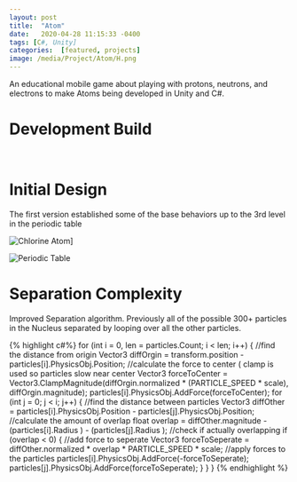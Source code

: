```yaml
---
layout: post
title:  "Atom"
date:   2020-04-28 11:15:33 -0400
tags: [C#, Unity] 
categories:  [featured, projects]
image: /media/Project/Atom/H.png
---
```


An educational mobile game about playing with protons, neutrons, and electrons to make Atoms being developed in Unity and C#. 

<!--more-->

# Development Build

<script src="{{site.url}}/assets/atom/Build/UnityLoader.js"></script>
<script>
    UnityLoader.instantiate("unityContainer", "{{site.url}}/assets/atom/Build/Atom.json");
</script>
<style>
.unityContainer{
    max-width:1480px;
    max-height:720px;
    width:auto;
    height:auto;
}
</style>
<div id="unityContainer" style="margin: auto"></div>

<br> 

# Initial Design

The first version established some of the base behaviors up to the 3rd level in the periodic table

![Chlorine Atom]({{site.url}}/media/Project/Atom/Chlorine.jpg)]

![Periodic Table]({{site.url}}/media/Project/Atom/PeriodicTable.png)

# Separation Complexity

Improved Separation algorithm. Previously all of the possible 300+ particles in the Nucleus separated by looping over all the other particles. 

{% highlight c#%}
for (int i = 0, len = particles.Count; i < len; i++)
{
    //find the distance from origin
    Vector3 diffOrgin = transform.position - particles[i].PhysicsObj.Position;
    //calculate the force to center ( clamp is used so particles slow near center
    Vector3 forceToCenter = Vector3.ClampMagnitude(diffOrgin.normalized * (PARTICLE_SPEED * scale), diffOrgin.magnitude);
    particles[i].PhysicsObj.AddForce(forceToCenter);
    for (int j = 0; j < i; j++)
    {
        //find the distance between particles
        Vector3 diffOther = particles[i].PhysicsObj.Position - particles[j].PhysicsObj.Position;
        //calculate the amount of overlap
        float overlap = diffOther.magnitude - (particles[i].Radius ) - (particles[j].Radius );
        //check if actually overlapping
        if (overlap < 0)
        {
            //add force to seperate
            Vector3 forceToSeperate = diffOther.normalized * overlap * PARTICLE_SPEED * scale;
            //apply forces to the particles
            particles[i].PhysicsObj.AddForce(-forceToSeperate);
            particles[j].PhysicsObj.AddForce(forceToSeperate);
        }
    }
}
{% endhighlight %}